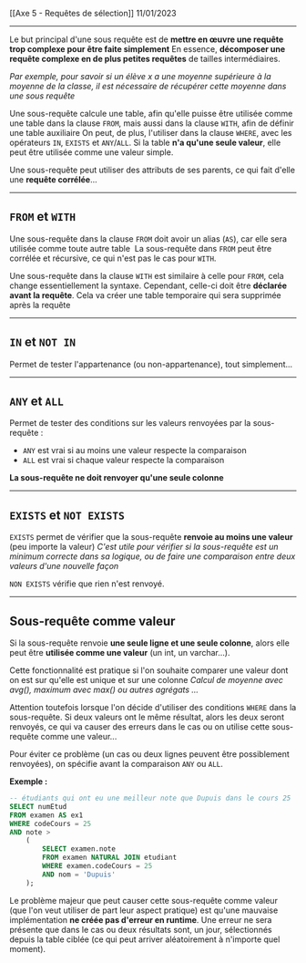 [[Axe 5 - Requêtes de sélection]]
11/01/2023
****

Le but principal d'une sous requête est de **mettre en œuvre une requête trop complexe pour être faite simplement**
	En essence, **décomposer une requête complexe en de plus petites requêtes** de tailles intermédiaires. 

*Par exemple, pour savoir si un élève x a une moyenne supérieure à la moyenne de la classe, il est nécessaire de récupérer cette moyenne dans une sous requête*


Une sous-requête calcule une table, afin qu'elle puisse être utilisée comme une table dans la clause `FROM`, mais aussi dans la clause `WITH`, afin de définir une table auxiliaire
On peut, de plus, l'utiliser dans la clause `WHERE`, avec les opérateurs `IN`, `EXISTS` et `ANY`/`ALL`. Si la table **n'a qu'une seule valeur**, elle peut être utilisée comme une valeur simple. 

Une sous-requête peut utiliser des attributs de ses parents, ce qui fait d'elle une **requête corrélée**...


****
## `FROM` et `WITH`

Une sous-requête dans la clause `FROM` doit avoir un alias (`AS`), car elle sera utilisée comme toute autre table 
La sous-requête dans `FROM` peut être corrélée et récursive, ce qui n'est pas le cas pour `WITH`. 

Une sous-requête dans la clause `WITH` est similaire à celle pour `FROM`, cela change essentiellement la syntaxe. Cependant, celle-ci doit être **déclarée avant la requête**. Cela va créer une table temporaire qui sera supprimée après la requête


****
## `IN` et `NOT IN`

Permet de tester l'appartenance (ou non-appartenance), tout simplement...


****
## `ANY` et `ALL`

Permet de tester des conditions sur les valeurs renvoyées par la sous-requête :
- `ANY` est vrai si au moins une valeur respecte la comparaison 
- `ALL` est vrai si chaque valeur respecte la comparaison 

**La sous-requête ne doit renvoyer qu'une seule colonne**


****
## `EXISTS` et `NOT EXISTS`

`EXISTS` permet de vérifier que la sous-requête **renvoie au moins une valeur** (peu importe la valeur)
	*C'est utile pour vérifier si la sous-requête est un minimum correcte dans sa logique, ou de faire une comparaison entre deux valeurs d'une nouvelle façon*

`NON EXISTS` vérifie que rien n'est renvoyé.


****
## Sous-requête comme valeur

Si la sous-requête renvoie **une seule ligne et une seule colonne**, alors elle peut être **utilisée comme une valeur** (un int, un varchar…).


Cette fonctionnalité est pratique si l'on souhaite comparer une valeur dont on est sur qu'elle est unique et sur une colonne 
	*Calcul de moyenne avec avg(), maximum avec max() ou autres agrégats ...* 

Attention toutefois lorsque l'on décide d'utiliser des conditions `WHERE` dans la sous-requête. Si deux valeurs ont le même résultat, alors les deux seront renvoyés, ce qui va causer des erreurs dans le cas ou on utilise cette sous-requête comme une valeur...


Pour éviter ce problème (un cas ou deux lignes peuvent être possiblement renvoyées), on spécifie avant la comparaison `ANY` ou `ALL`.


**Exemple :**
```sql
-- étudiants qui ont eu une meilleur note que Dupuis dans le cours 25
SELECT numEtud
FROM examen AS ex1
WHERE codeCours = 25
AND note >
	(
		SELECT examen.note
		FROM examen NATURAL JOIN etudiant
		WHERE examen.codeCours = 25
		AND nom = 'Dupuis'
	);
```
Le problème majeur que peut causer cette sous-requête comme valeur (que l'on veut utiliser de part leur aspect pratique) est qu'une mauvaise implémentation **ne créée pas d'erreur en runtime**. Une erreur ne sera présente que dans le cas ou deux résultats sont, un jour, sélectionnés depuis la table ciblée (ce qui peut arriver aléatoirement à n'importe quel moment).


